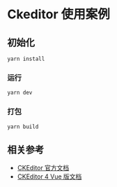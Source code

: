 # Ckeditor 使用案例

## 初始化

```
yarn install
```

### 运行
```
yarn dev
```

### 打包
```
yarn build
```

## 相关参考

- [CKEditor 官方文档](https://ckeditor.com/docs/index.html)
- [CKEditor 4 Vue 版文档](https://ckeditor.com/docs/ckeditor4/latest/guide/dev_vue.html)
